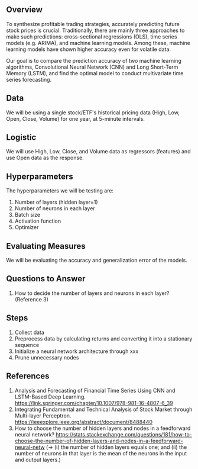 ## Overview

To synthesize profitable trading strategies, accurately predicting future stock prices is crucial. Traditionally, there are mainly three approaches to make such predictions: cross-sectional regressions (OLS), time series models (e.g. ARIMA), and machine learning models. Among these, machine learning models have shown higher accuracy even for volatile data.

Our goal is to compare the prediction accuracy of two machine learning algorithms, Convolutional Neural Network (CNN) and Long Short-Term Memory (LSTM), and find the optimal model to conduct multivariate time series forecasting.

## Data

We will be using a single stock/ETF's historical pricing data (High, Low, Open, Close, Volume) for one year, at 5-minute intervals.

## Logistic

We will use High, Low, Close, and Volume data as regressors (features) and use Open data as the response.

## Hyperparameters

The hyperparameters we will be testing are:

1. Number of layers (hidden layer=1)
2. Number of neurons in each layer
3. Batch size
4. Activation function
5. Optimizer

## Evaluating Measures

We will be evaluating the accuracy and generalization error of the models.

## Questions to Answer

1. How to decide the number of layers and neurons in each layer? (Reference 3)

## Steps

1. Collect data
2. Preprocess data by calculating returns and converting it into a stationary sequence
3. Initialize a neural network architecture through xxx
4. Prune unnecessary nodes

## References

1. Analysis and Forecasting of Financial Time Series Using CNN and LSTM-Based Deep Learning. https://link.springer.com/chapter/10.1007/978-981-16-4807-6_39
2. Integrating Fundamental and Technical Analysis of Stock Market through Multi-layer Perceptron. https://ieeexplore.ieee.org/abstract/document/8488440
3. How to choose the number of hidden layers and nodes in a feedforward neural network? https://stats.stackexchange.com/questions/181/how-to-choose-the-number-of-hidden-layers-and-nodes-in-a-feedforward-neural-netw (-> (i) the number of hidden layers equals one; and (ii) the number of neurons in that layer is the mean of the neurons in the input and output layers.)
